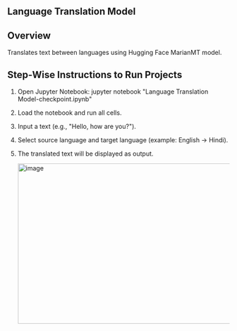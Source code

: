 ## Language Translation Model

## Overview
Translates text between languages using Hugging Face MarianMT model.

## Step-Wise Instructions to Run Projects
1. Open Jupyter Notebook:
   jupyter notebook "Language Translation Model-checkpoint.ipynb"
2. Load the notebook and run all cells.
3. Input a text (e.g., "Hello, how are you?").
4. Select source language and target language (example: English → Hindi).
5. The translated text will be displayed as output.

   <img width="898" height="364" alt="image" src="https://github.com/user-attachments/assets/280e537d-92db-466d-9f13-1380a2ea8220" />

